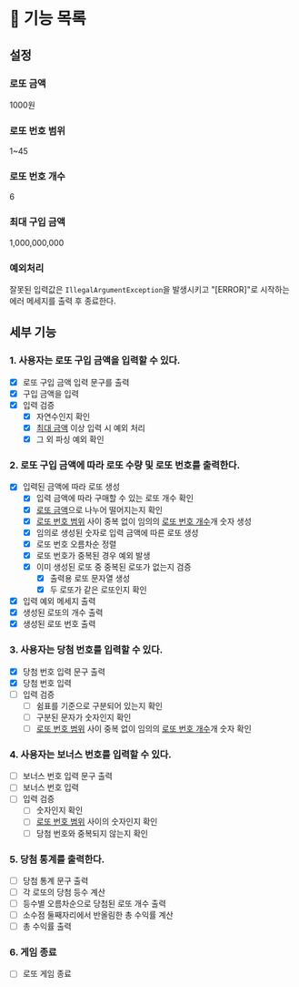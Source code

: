 # 📄 기능 목록

## 설정

### 로또 금액

1000원

### 로또 번호 범위

1~45

### 로또 번호 개수

6

### 최대 구입 금액

1,000,000,000

### 예외처리

잘못된 입력값은 `IllegalArgumentException`을 발생시키고 "[ERROR]"로 시작하는 에러 메세지를 출력 후 종료한다.

## 세부 기능

### 1. 사용자는 로또 구입 금액을 입력할 수 있다.

- [x] 로또 구입 금액 입력 문구를 출력
- [x] 구입 금액을 입력
- [x] 입력 검증
    - [x] 자연수인지 확인
    - [x] [최대 금액](#최대-구입-금액) 이상 입력 시 예외 처리
    - [x] 그 외 파싱 예외 확인

### 2. 로또 구입 금액에 따라 로또 수량 및 로또 번호를 출력한다.

- [x] 입력된 금액에 따라 로또 생성
    - [x] 입력 금액에 따라 구매할 수 있는 로또 개수 확인
    - [x] [로또 금액](#로또-금액)으로 나누어 떨어지는지 확인
    - [x] [로또 번호 범위](#로또-번호-범위) 사이 중복 없이 임의의 [로또 번호 개수](#로또-번호-개수)개 숫자 생성
    - [x] 임의로 생성된 숫자로 입력 금액에 따른 로또 생성
    - [x] 로또 번호 오름차순 정렬
    - [x] 로또 번호가 중복된 경우 예외 발생
    - [x] 이미 생성된 로또 중 중복된 로또가 없는지 검증
      - [x] 출력용 로또 문자열 생성
      - [x] 두 로또가 같은 로또인지 확인
- [x] 입력 예외 메세지 출력
- [x] 생성된 로또의 개수 출력
- [x] 생성된 로또 번호 출력

### 3. 사용자는 당첨 번호를 입력할 수 있다.

- [x] 당첨 번호 입력 문구 출력
- [x] 당첨 번호 입력
- [ ] 입력 검증
    - [ ] 쉼표를 기준으로 구분되어 있는지 확인
    - [ ] 구분된 문자가 숫자인지 확인
    - [ ] [로또 번호 범위](#로또-번호-범위) 사이 중복 없이 임의의 [로또 번호 개수](#로또-번호-개수)개 숫자 확인

### 4. 사용자는 보너스 번호를 입력할 수 있다.

- [ ] 보너스 번호 입력 문구 출력
- [ ] 보너스 번호 입력
- [ ] 입력 검증
    - [ ] 숫자인지 확인
    - [ ] [로또 번호 범위](#로또-번호-범위) 사이의 숫자인지 확인
    - [ ] 당첨 번호와 중복되지 않는지 확인

### 5. 당첨 통계를 출력한다.

- [ ] 당첨 통계 문구 출력
- [ ] 각 로또의 당첨 등수 계산
- [ ] 등수별 오름차순으로 당첨된 로또 개수 출력
- [ ] 소수점 둘째자리에서 반올림한 총 수익률 계산
- [ ] 총 수익률 출력

### 6. 게임 종료

- [ ] 로또 게임 종료

